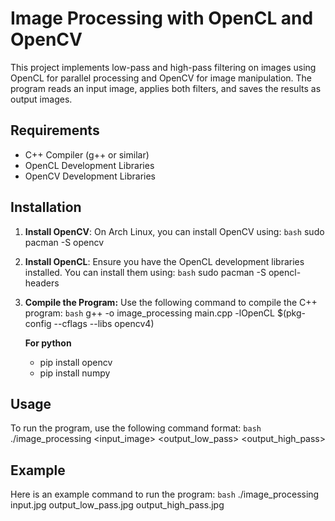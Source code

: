 # Image Processing with OpenCL and OpenCV

This project implements low-pass and high-pass filtering on images using OpenCL for parallel processing and OpenCV for image manipulation. The program reads an input image, applies both filters, and saves the results as output images.

## Requirements
- C++ Compiler (g++ or similar)
- OpenCL Development Libraries
- OpenCV Development Libraries

## Installation

1. **Install OpenCV**: On Arch Linux, you can install OpenCV using:
   `bash`
    sudo pacman -S opencv

2. **Install OpenCL**: Ensure you have the OpenCL development libraries installed. You can install them using:
`bash`
    sudo pacman -S opencl-headers

3. **Compile the Program:**
Use the following command to compile the C++ program:
`bash`
    g++ -o image_processing main.cpp -lOpenCL $(pkg-config --cflags --libs opencv4)

    **For python**
    - pip install opencv
    - pip install numpy    

## Usage
To run the program, use the following command format:
`bash`
    ./image_processing <input_image> <output_low_pass> <output_high_pass>

## Example
Here is an example command to run the program:
`bash`
    ./image_processing input.jpg output_low_pass.jpg output_high_pass.jpg

